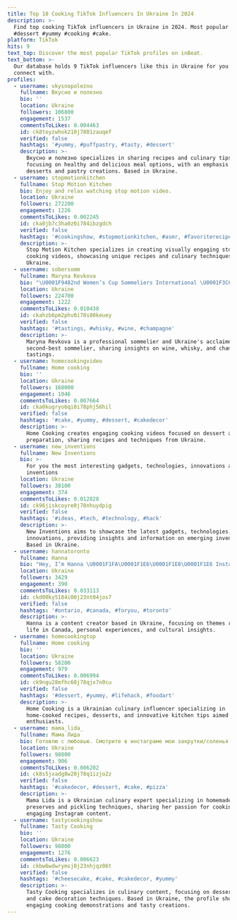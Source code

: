 ```yaml
---
title: Top 10 Cooking TikTok Influencers In Ukraine In 2024
description: >-
  Find top cooking TikTok influencers in Ukraine in 2024. Most popular hashtags:
  #dessert #yummy #cooking #cake.
platform: TikTok
hits: 9
text_top: Discover the most popular TikTok profiles on inBeat.
text_bottom: >-
  Our database holds 9 TikTok influencers like this in Ukraine for you to
  connect with.
profiles:
  - username: vkysnopolezno
    fullname: Вкусно и полезно
    bio: ''
    location: Ukraine
    followers: 106800
    engagement: 1537
    commentsToLikes: 0.004463
    id: ck8toyzwhok210j7801zauqef
    verified: false
    hashtags: '#yummy, #puffpastry, #tasty, #dessert'
    description: >-
      Вкусно и полезно specializes in sharing recipes and culinary tips,
      focusing on healthy and delicious meal options, with an emphasis on
      desserts and pastry creations. Based in Ukraine.
  - username: stopmotionkitchen
    fullname: Stop Motion Kitchen
    bio: Enjoy and relax watching stop motion video.
    location: Ukraine
    followers: 272200
    engagement: 1226
    commentsToLikes: 0.002245
    id: cka0jb7c3ha0z0i784ibzgdch
    verified: false
    hashtags: '#cookingshow, #stopmotionkitchen, #asmr, #favoriterecipe'
    description: >-
      Stop Motion Kitchen specializes in creating visually engaging stop motion
      cooking videos, showcasing unique recipes and culinary techniques from
      Ukraine.
  - username: sobersomm
    fullname: Maryna Revkova
    bio: "\U0001F9482nd Women’s Cup Sommeliers International \U0001F3C62nd The Best Sommelier of Ukraine"
    location: Ukraine
    followers: 224700
    engagement: 1222
    commentsToLikes: 0.010438
    id: ckahzb6pm2phv0i78s80keuey
    verified: false
    hashtags: '#tastings, #whisky, #wine, #champagne'
    description: >-
      Maryna Revkova is a professional sommelier and Ukraine's acclaimed
      second-best sommelier, sharing insights on wine, whisky, and champagne
      tastings.
  - username: homecookingvideo
    fullname: Home cooking
    bio: ''
    location: Ukraine
    followers: 168000
    engagement: 1046
    commentsToLikes: 0.007664
    id: cka0kugryo6qi0i78phj56hil
    verified: false
    hashtags: '#cake, #yummy, #dessert, #cakedecor'
    description: >-
      Home Cooking creates engaging cooking videos focused on dessert and cake
      preparation, sharing recipes and techniques from Ukraine.
  - username: new_inventions
    fullname: New Inventions
    bio: >-
      For you the most interesting gadgets, technologies, innovations and
      inventions
    location: Ukraine
    followers: 38100
    engagement: 374
    commentsToLikes: 0.012828
    id: ck96jiskcoyre0j78nhuydpig
    verified: false
    hashtags: '#ideas, #tech, #technology, #hack'
    description: >-
      New Inventions aims to showcase the latest gadgets, technologies, and
      innovations, providing insights and information on emerging inventions.
      Based in Ukraine.
  - username: hannatoronto
    fullname: Hanna
    bio: "Hey, I’m Hanna \U0001F1FA\U0001F1E6\U0001F1E8\U0001F1E6 Instagram: @hannakryvonos"
    location: Ukraine
    followers: 3429
    engagement: 390
    commentsToLikes: 0.033113
    id: ckd00ky5184i00j23nt04jos7
    verified: false
    hashtags: '#ontario, #canada, #foryou, #toronto'
    description: >-
      Hanna is a content creator based in Ukraine, focusing on themes related to
      life in Canada, personal experiences, and cultural insights.
  - username: homecookingtop
    fullname: Home cooking
    bio: ''
    location: Ukraine
    followers: 58200
    engagement: 979
    commentsToLikes: 0.006994
    id: ck9ngu28mfhc60j78qjx7n0cu
    verified: false
    hashtags: '#dessert, #yummy, #lifehack, #foodart'
    description: >-
      Home Cooking is a Ukrainian culinary influencer specializing in
      home-cooked recipes, desserts, and innovative kitchen tips aimed at food
      enthusiasts.
  - username: mama_lida_
    fullname: Мама Лида
    bio: Готовлю с любовью. Смотрите в инстаграме мои закрутки/соленья
    location: Ukraine
    followers: 98800
    engagement: 906
    commentsToLikes: 0.006202
    id: ck8s5jxadg8w20j78q1izjo2z
    verified: false
    hashtags: '#cakedecor, #dessert, #cake, #pizza'
    description: >-
      Mama Lida is a Ukrainian culinary expert specializing in homemade
      preserves and pickling techniques, sharing her passion for cooking through
      engaging Instagram content.
  - username: tastycookingshow
    fullname: Tasty Cooking
    bio: ''
    location: Ukraine
    followers: 98800
    engagement: 1276
    commentsToLikes: 0.006623
    id: ckbw6wdwrymsj0j23nhjqz06t
    verified: false
    hashtags: '#cheesecake, #cake, #cakedecor, #yummy'
    description: >-
      Tasty Cooking specializes in culinary content, focusing on dessert recipes
      and cake decoration techniques. Based in Ukraine, the profile showcases
      engaging cooking demonstrations and tasty creations.
---
```


